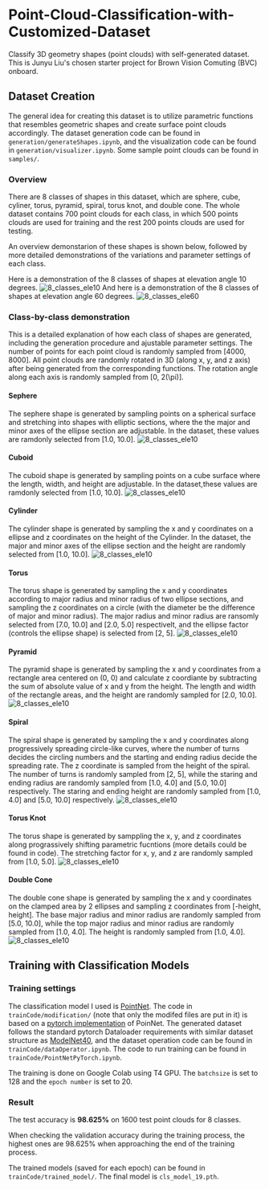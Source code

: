 # Point-Cloud-Classification-with-Customized-Dataset
Classify 3D geometry shapes (point clouds) with self-generated dataset. This is Junyu Liu's chosen starter project for Brown Vision Comuting (BVC) onboard.

## Dataset Creation

The general idea for creating this dataset is to utilize parametric functions that resembles geometric shapes and create surface point clouds accordingly. The dataset generation code can be found in ```generation/generateShapes.ipynb```, and the visualization code can be found in ```generation/visualizer.ipynb```. Some sample point clouds can be found in ```samples/```.

### Overview

There are 8 classes of shapes in this dataset, which are sphere, cube, cyliner, torus, pyramid, spiral, torus knot, and double cone. The whole dataset contains 700 point clouds for each class, in which 500 points clouds are used for training and the rest 200 points clouds are used for testing.

An overview demonstarion of these shapes is shown below, followed by more detailed demonstrations of the variations and parameter settings of each class.

Here is a demonstration of the 8 classes of shapes at elevation angle 10 degrees.
![8_classes_ele10](imgs/8_classes_ele10.png)
And here is a demonstration of the 8 classes of shapes at elevation angle 60 degrees.
![8_classes_ele60](imgs/8_classes_ele60.png)

### Class-by-class demonstration
This is a detailed explanation of how each class of shapes are generated, including the generation procedure and ajustable parameter settings. The number of points for each point cloud is randomly sampled from [4000, 8000]. All point clouds are randomly rotated in 3D (along x, y, and z axis) after being generated from the corresponding functions. The rotation angle along each axis is randomly sampled from [0, 2\(\pi\)].

#### Sephere
The sephere shape is generated by sampling points on a spherical surface and stretching into shapes with elliptic sections, where the the major and minor axes of the ellipse section are adjustable. In the dataset, these values are ramdonly selected from [1.0, 10.0].
![8_classes_ele10](imgs/sphere.png)

#### Cuboid
The cuboid shape is generated by sampling points on a cube surface where the length, width, and height are adjustable. In the dataset,these values are ramdonly selected from [1.0, 10.0].
![8_classes_ele10](imgs/cube.png)

#### Cylinder
The cylinder shape is generated by sampling the x and y coordinates on a ellipse and z coordinates on the height of the Cylinder. In the dataset, the major and minor axes of the ellipse section and the height are randomly selected from [1.0, 10.0].
![8_classes_ele10](imgs/cylinder.png)

#### Torus
The torus shape is generated by sampling the x and y coordinates according to major radius and minor radius of two ellipse sections, and sampling the z coordinates on a circle (with the diameter be the difference of major and minor radius). The major radius and minor radius are ransomly selected from [7.0, 10.0] and [2.0, 5.0] respectivelt, and the ellipse factor (controls the ellipse shape) is selected from [2, 5].
![8_classes_ele10](imgs/torus.png)

#### Pyramid
The pyramid shape is generated by sampling the x and y coordinates from a rectangle area centered on (0, 0) and calculate z coordiante by subtracting the sum of absolute value of x and y from the height. The length and width of the rectangle areas, and the height are randomly sampled for [2.0, 10.0].
![8_classes_ele10](imgs/pyramid.png)

#### Spiral
The spiral shape is generated by sampling the x and y coordinates along progressively spreading circle-like curves, where the number of turns decides the circling numbers and the starting and ending radius decide the spreading rate. The z coordinate is sampled from the height of the spiral. The number of turns is randomly sampled from [2, 5], while the staring and ending radius are randomly sampled from [1.0, 4.0] and [5.0, 10.0] respectively. The staring and ending height are randomly sampled from [1.0, 4.0] and [5.0, 10.0] respectively.
![8_classes_ele10](imgs/spiral.png)

#### Torus Knot
The torus shape is generated by samppling the x, y, and z coordinates along prograssively shifting parametric fucntions (more details could be found in code). The stretching factor for x, y, and z are randomly sampled from [1.0, 5.0].
![8_classes_ele10](imgs/torusKnot.png)

#### Double Cone
The double cone shape is generated by sampling the x and y coordinates on the clamped area by 2 ellipses and sampling z coordinates from [-height, height]. The base major radius and minor radius are randomly sampled from [5.0, 10.0], while the top major radius and minor radius are randomly sampled from [1.0, 4.0]. The height is randomly sampled from [1.0, 4.0].
![8_classes_ele10](imgs/doubleCone.png)

## Training with Classification Models

### Training settings

The classification model I used is [PointNet](https://arxiv.org/abs/1612.00593). The code in ```trainCode/modification/``` (note that only the modifed files are put in it) is based on a [pytorch implementation](https://github.com/fxia22/pointnet.pytorch) of PoinNet. The generated dataset follows the standard pytorch Dataloader requirements with similar dataset structure as [ModelNet40](https://modelnet.cs.princeton.edu/), and the dataset operation code can be found in ```trainCode/dataOperator.ipynb```. The code to run training can be found in ```trainCode/PointNetPyTorch.ipynb```.

The training is done on Google Colab using T4 GPU. The ```batchsize``` is set to 128 and the ```epoch number``` is set to 20.


### Result

The test accuracy is **98.625\%** on 1600 test point clouds for 8 classes.

When checking the validation accuracy during the training process, the highest ones are 98.625\% when approaching the end of the training process.

The trained models (saved for each epoch) can be found in ```trainCode/trained_model/```. The final model is ```cls_model_19.pth```.
